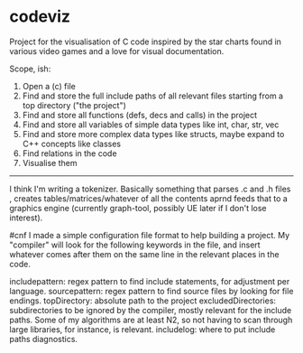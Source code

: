 # codeviz

Project for the visualisation of C code inspired by the star charts found in various video games and a love for visual documentation.

Scope, ish:
1. Open a (c) file
2. Find and store the full include paths of all relevant files starting from a top directory ("the project")
3. Find and store all functions (defs, decs and calls) in the project
4. Find and store all variables of simple data types like int, char, str, vec
5. Find and store more complex data types like structs, maybe expand to C++ concepts like classes
6. Find relations in the code
7. Visualise them
------
I think I'm writing a tokenizer. Basically something that parses .c and .h files , creates tables/matrices/whatever of all the contents aprnd feeds that to a graphics engine (currently graph-tool, possibly UE later if I don't lose interest).

#cnf
I made a simple configuration file format to help building a project.
My "compiler" will look for the following keywords in the file, and insert whatever comes after them on the same line in the relevant places in the code.

includepattern: regex pattern to find include statements, for adjustment per language.
sourcepattern: regex pattern to find source files by looking for file endings.
topDirectory: absolute path to the project
excludedDirectories: subdirectories to be ignored by the compiler, mostly relevant for the include paths. Some of my algorithms are at least N2, so not having to scan through large libraries, for instance, is relevant.
includelog: where to put include paths diagnostics.
